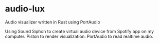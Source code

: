 # audio-lux
Audio visualizer written in Rust using PortAudio

Using Sound Siphon to create virtual audio device from Spotify app on my computer.
Piston to render visualization.
PortAudio to read realtime audio.

